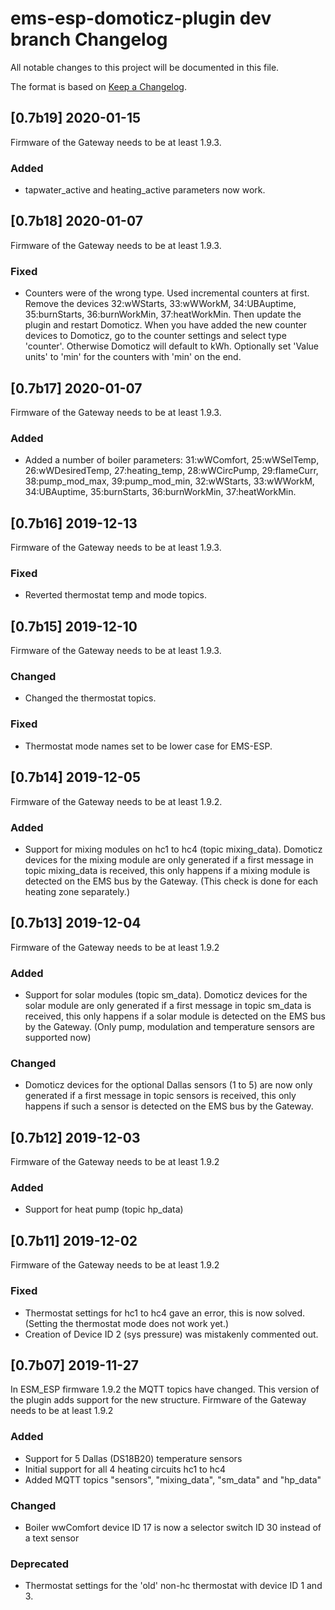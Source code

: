 # ems-esp-domoticz-plugin dev branch Changelog

All notable changes to this project will be documented in this file.

The format is based on [Keep a Changelog](https://keepachangelog.com/en/1.0.0/).

## [0.7b19] 2020-01-15

Firmware of the Gateway needs to be at least 1.9.3.

### Added

- tapwater_active and heating_active parameters now work.


## [0.7b18] 2020-01-07

Firmware of the Gateway needs to be at least 1.9.3.

### Fixed

- Counters were of the wrong type. Used incremental counters at first.
  Remove the devices 32:wWStarts, 33:wWWorkM, 34:UBAuptime, 35:burnStarts, 36:burnWorkMin, 37:heatWorkMin.
  Then update the plugin and restart Domoticz.
  When you have added the new counter devices to Domoticz, go to the counter settings and select type 'counter'.
  Otherwise Domoticz will default to kWh.
  Optionally set 'Value units' to 'min' for the counters with 'min' on the end.
  

## [0.7b17] 2020-01-07

Firmware of the Gateway needs to be at least 1.9.3.

### Added

- Added a number of boiler parameters:
31:wWComfort,
25:wWSelTemp,
26:wWDesiredTemp,
27:heating_temp,
28:wWCircPump,
29:flameCurr,
38:pump_mod_max,
39:pump_mod_min,
32:wWStarts,
33:wWWorkM,
34:UBAuptime,
35:burnStarts,
36:burnWorkMin,
37:heatWorkMin.


## [0.7b16] 2019-12-13

Firmware of the Gateway needs to be at least 1.9.3.

### Fixed

- Reverted thermostat temp and mode topics.

## [0.7b15] 2019-12-10

Firmware of the Gateway needs to be at least 1.9.3.

### Changed

- Changed the thermostat topics.

### Fixed

- Thermostat mode names set to be lower case for EMS-ESP.

## [0.7b14] 2019-12-05

Firmware of the Gateway needs to be at least 1.9.2.

### Added

- Support for mixing modules on hc1 to hc4 (topic mixing_data).
  Domoticz devices for the mixing module are only generated if a first message in topic mixing_data is received,
  this only happens if a mixing module is detected on the EMS bus by the Gateway.
  (This check is done for each heating zone separately.)
  
## [0.7b13] 2019-12-04

Firmware of the Gateway needs to be at least 1.9.2

### Added

- Support for solar modules (topic sm_data).
  Domoticz devices for the solar module are only generated if a first message in topic sm_data is received,
  this only happens if a solar module is detected on the EMS bus by the Gateway.
  (Only pump, modulation and temperature sensors are supported now)

### Changed

- Domoticz devices for the optional Dallas sensors (1 to 5) are now only generated if a first message in topic sensors is received,
  this only happens if such a sensor is detected on the EMS bus by the Gateway.

## [0.7b12] 2019-12-03

Firmware of the Gateway needs to be at least 1.9.2

### Added

- Support for heat pump (topic hp_data)

## [0.7b11] 2019-12-02

Firmware of the Gateway needs to be at least 1.9.2
  
### Fixed

- Thermostat settings for hc1 to hc4 gave an error, this is now solved.
  (Setting the thermostat mode does not work yet.)
- Creation of Device ID 2 (sys pressure) was mistakenly commented out.

## [0.7b07] 2019-11-27

In ESM_ESP firmware 1.9.2 the MQTT topics have changed.
This version of the plugin adds support for the new structure.
Firmware of the Gateway needs to be at least 1.9.2

### Added

- Support for 5 Dallas (DS18B20) temperature sensors
- Initial support for all 4 heating circuits hc1 to hc4
- Added MQTT topics "sensors", "mixing_data", "sm_data" and "hp_data"

### Changed

- Boiler wwComfort device ID 17 is now a selector switch ID 30 instead of a text sensor

### Deprecated

- Thermostat settings for the 'old' non-hc thermostat with device ID 1 and 3.
